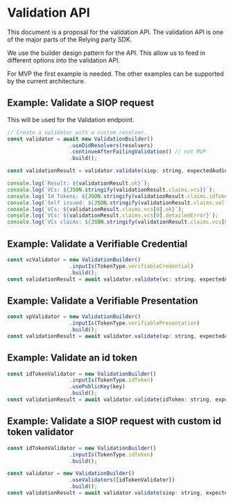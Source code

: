 # Validation API
This document is a proposal for the validation API. The validation API is one of the major parts of the 
Relying party SDK.

We use the builder design pattern for the API. This allow us to feed in different options into the validation API.

For MVP the first example is needed. The other examples can be supported by the current architecture.

## Example: Validate a SIOP request

This will be used for the Validation endpoint.

```javascript
// Create a validator with a custom resolver.
const validator = await new ValidationBuilder()
                    .useDidResolvers(resolvers)
                    .continueAfterFailingValidation() // not MVP
                    .build();

const validationResult = validator.validate(siop: string, expectedAudience: string, expectedIssuer: string);

console.log(`Result: ${validationResult.ok}`);
console.log(`VCs: ${JSON.stringify(validationResult.claims.vcs)}`);
console.log(`Id Tokens: ${JSON.stringify(validationResult.claims.idTokens)}`);
console.log(`Self issued: ${JSON.stringify(validationResult.claims.selfIssued)}`);
console.log(`VCs: ${validationResult.claims.vcs[0].ok}`);
console.log(`VCs: ${validationResult.claims.vcs[0].detailedError}`);
console.log(`VCs claims: ${JSON.stringify(validationResult.claims.vcs[0].vc)}`);
```


## Example: Validate a Verifiable Credential

```javascript
const vcValidator = new ValidationBuilder()
                    .inputIs(TokenType.verifiableCredential)
                    .build();
const validationResult = await validator.validate(vc: string, expectedAudience: string, expectedIssuers: string[]);
```

## Example: Validate a Verifiable Presentation
```javascript
const vpValidator = new ValidationBuilder()
                    .inputIs(TokenType.verifiablePresentation)
                    .build();
const validationResult = await validator.validate(vp: string, expectedAudience: string, expectedIssuer: string);
```

## Example: Validate an id token
```javascript
const idTokenValidator = new ValidationBuilder()
                    .inputIs(TokenType.idToken)
                    .usePublicKey(key)
                    .build();
const validationResult = await validator.validate(idToken: string, expectedAudience: string, expectedIssuers: string[]);
```

## Example: Validate a SIOP request with custom id token validator
```javascript
const idTokenValidator = new ValidationBuilder()
                    .inputIs(TokenType.idToken)
                    .build();

const validator = new ValidationBuilder()
                    .useValidators([idTokenValidator])
                    .build();
const validationResult = await validator.validate(siop: string, expectedAudience: string, expectedIssuer: string);
```

